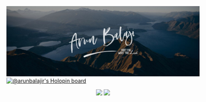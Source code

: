 ![image](./assets/top.jpg)
[![@arunbalajir's Holopin board](https://holopin.me/arunbalajir)](https://holopin.io/@arunbalajir)
<p align="center">
  <img width="48%" src="https://github-readme-stats.vercel.app/api?username=ArunBalajiR&show_icons=true&theme=dark" />
  <img width="48%" src="https://github-readme-streak-stats.herokuapp.com/?user=ArunBalajiR&theme=dark" />
</p>
